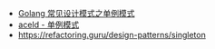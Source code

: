 * [Golang 常见设计模式之单例模式](https://mp.weixin.qq.com/s/mqFNEyUEYbZjzLtnj1DgXw)
* [aceId - 单例模式](https://github.com/aceld/EasySJMS/blob/main/03/5/11-%E5%8D%95%E4%BE%8B%E6%A8%A1%E5%BC%8F.go)
* https://refactoring.guru/design-patterns/singleton
